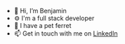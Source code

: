 - 👋 Hi, I’m Benjamin
- ⚙️ I'm a full stack developer
- 🦦 I have a pet ferret
- 📫 Get in touch with me on [LinkedIn](https://www.linkedin.com/in/benjamin-brenner-/)

<!--
**blb451/blb451** is a ✨ _special_ ✨ repository because its `README.md` (this file) appears on your GitHub profile.

Here are some ideas to get you started:

- 🔭 I’m currently working on ...
- 🌱 I’m currently learning ...
- 👯 I’m looking to collaborate on ...
- 🤔 I’m looking for help with ...
- 💬 Ask me about ...
- 📫 How to reach me: ...
- 😄 Pronouns: ...
- ⚡ Fun fact: ...
-->
